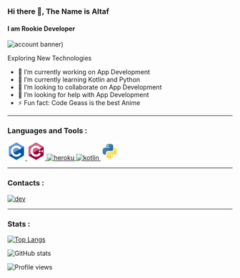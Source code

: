 ### Hi there 👋, The Name is Altaf
#### I am Rookie Developer
![account banner](https://user-images.githubusercontent.com/91909939/147485779-77e38c95-cb17-43ee-8b81-108a67903a1c.png))

Exploring New Technologies

- 🔭 I’m currently working on App Development 
- 🌱 I’m currently learning Kotlin and Python 
- 👯 I’m looking to collaborate on App Development 
- 🤔 I’m looking for help with App Development  
- ⚡ Fun fact: Code Geass is the best Anime 

<hr>

<h3 align="left">Languages and Tools :</h3>
<p align="left"> <a href="https://www.cprogramming.com/" target="_blank"> <img src="https://raw.githubusercontent.com/devicons/devicon/master/icons/c/c-original.svg" alt="c" width="40" height="40"/> </a> <a href="https://www.w3schools.com/cpp/" target="_blank"> <img src="https://raw.githubusercontent.com/devicons/devicon/master/icons/cplusplus/cplusplus-original.svg" alt="cplusplus" width="40" height="40"/> </a> <a href="https://heroku.com" target="_blank"> <img src="https://www.vectorlogo.zone/logos/heroku/heroku-icon.svg" alt="heroku" width="40" height="40"/> </a> <a href="https://kotlinlang.org" target="_blank"> <img src="https://www.vectorlogo.zone/logos/kotlinlang/kotlinlang-icon.svg" alt="kotlin" width="40" height="40"/> </a> <a href="https://www.python.org" target="_blank"> <img src="https://raw.githubusercontent.com/devicons/devicon/master/icons/python/python-original.svg" alt="python" width="40" height="40"/> </a> </p>


<hr>

<h3 align="left">Contacts :</h3>

  [<img src='https://cdn.jsdelivr.net/npm/simple-icons@3.0.1/icons/dev-dot-to.svg' alt='dev' height='40'>](https://dev.to/altaf01)  

<hr>

<h3 align="left">Stats :</h3>

[![Top Langs](https://github-readme-stats.vercel.app/api/top-langs/?username=Altaf-01)](https://github.com/anuraghazra/github-readme-stats)

![GitHub stats](https://github-readme-stats.vercel.app/api?username=Altaf-01&show_icons=true&count_private=true)  

![Profile views](https://gpvc.arturio.dev/Altaf-01)  

<!---
Altaf-01/Altaf-01 is a ✨ special ✨ repository because its `README.md` (this file) appears on your GitHub profile.
You can click the Preview link to take a look at your changes.
--->
